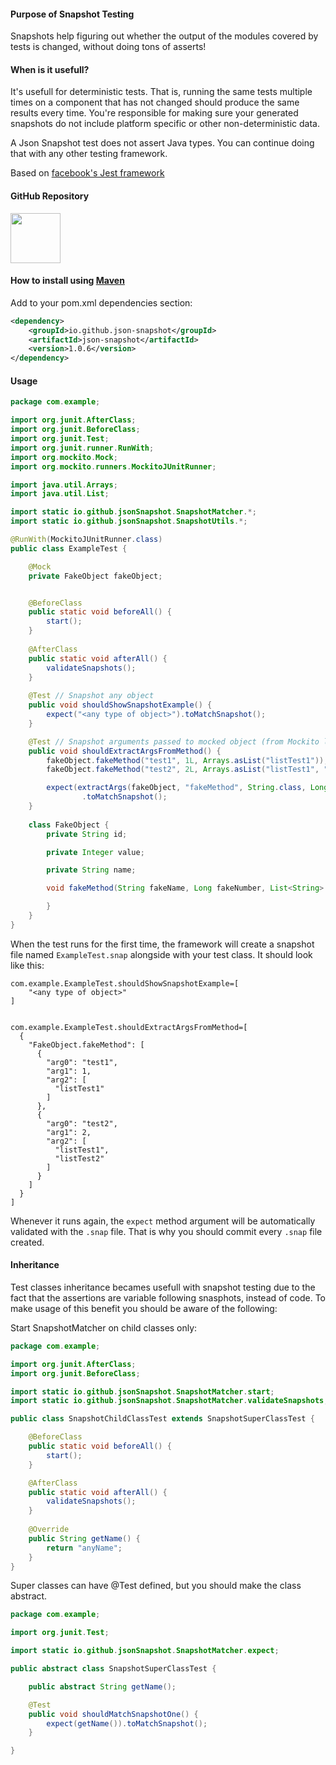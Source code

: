 #### Purpose of Snapshot Testing
Snapshots help figuring out whether the output of the modules covered by tests is changed, without doing tons of asserts!

#### When is it usefull?

It's usefull for deterministic tests. That is, running the same tests multiple times on a component that has not changed 
should produce the same results every time. You're responsible for making sure your generated snapshots do not include 
platform specific or other non-deterministic data. 

A Json Snapshot test does not assert Java types. You can continue doing that with any other testing framework.


Based on [facebook's Jest framework](https://facebook.github.io/jest/docs/en/snapshot-testing.html)

#### GitHub Repository
<a href="https://github.com/json-snapshot/json-snapshot.github.io"><img src="https://assets-cdn.github.com/images/modules/logos_page/GitHub-Mark.png" width="80"></a>




#### How to install using [Maven](https://mvnrepository.com/artifact/io.github.json-snapshot/json-snapshot/0.0.1)



Add to your pom.xml dependencies section:

```xml
<dependency>
    <groupId>io.github.json-snapshot</groupId>
    <artifactId>json-snapshot</artifactId>
    <version>1.0.6</version>
</dependency>
```


#### Usage

```java
package com.example;

import org.junit.AfterClass;
import org.junit.BeforeClass;
import org.junit.Test;
import org.junit.runner.RunWith;
import org.mockito.Mock;
import org.mockito.runners.MockitoJUnitRunner;

import java.util.Arrays;
import java.util.List;

import static io.github.jsonSnapshot.SnapshotMatcher.*;
import static io.github.jsonSnapshot.SnapshotUtils.*;

@RunWith(MockitoJUnitRunner.class)
public class ExampleTest {

    @Mock
    private FakeObject fakeObject;


    @BeforeClass
    public static void beforeAll() {
        start();
    }
    
    @AfterClass
    public static void afterAll() {
        validateSnapshots();
    }
    
    @Test // Snapshot any object
    public void shouldShowSnapshotExample() {
        expect("<any type of object>").toMatchSnapshot();
    }

    @Test // Snapshot arguments passed to mocked object (from Mockito library)
    public void shouldExtractArgsFromMethod() {
        fakeObject.fakeMethod("test1", 1L, Arrays.asList("listTest1"));
        fakeObject.fakeMethod("test2", 2L, Arrays.asList("listTest1", "listTest2"));

        expect(extractArgs(fakeObject, "fakeMethod", String.class, Long.class, List.class))
                .toMatchSnapshot();
    }
    
    class FakeObject {
        private String id;

        private Integer value;

        private String name;

        void fakeMethod(String fakeName, Long fakeNumber, List<String> fakeList) {

        }
    }
}
```

When the test runs for the first time, the framework will create a snapshot file named `ExampleTest.snap` alongside with your test class. It should look like this:
```text
com.example.ExampleTest.shouldShowSnapshotExample=[
    "<any type of object>"
]


com.example.ExampleTest.shouldExtractArgsFromMethod=[
  {
    "FakeObject.fakeMethod": [
      {
        "arg0": "test1",
        "arg1": 1,
        "arg2": [
          "listTest1"
        ]
      },
      {
        "arg0": "test2",
        "arg1": 2,
        "arg2": [
          "listTest1",
          "listTest2"
        ]
      }
    ]
  }
]
```

Whenever it runs again, the `expect` method argument will be automatically validated with the `.snap` file. That is why you should commit every `.snap` file created.


#### Inheritance

Test classes inheritance becames usefull with snapshot testing due to the fact that the assertions are variable following snasphots, instead of code. 
To make usage of this benefit you should be aware of the following:

Start SnapshotMatcher on child classes only:

```java
package com.example;

import org.junit.AfterClass;
import org.junit.BeforeClass;

import static io.github.jsonSnapshot.SnapshotMatcher.start;
import static io.github.jsonSnapshot.SnapshotMatcher.validateSnapshots;

public class SnapshotChildClassTest extends SnapshotSuperClassTest {

    @BeforeClass
    public static void beforeAll() {
        start();
    }

    @AfterClass
    public static void afterAll() {
        validateSnapshots();
    }
    
    @Override
    public String getName() {
        return "anyName";
    }
}
```

Super classes can have @Test defined, but you should make the class abstract.

```java
package com.example;

import org.junit.Test;

import static io.github.jsonSnapshot.SnapshotMatcher.expect;

public abstract class SnapshotSuperClassTest {

    public abstract String getName();

    @Test
    public void shouldMatchSnapshotOne() {
        expect(getName()).toMatchSnapshot();
    }

}
```

